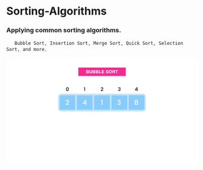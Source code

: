 # Sorting-Algorithms
### Applying common sorting algorithms. 


       Bubble Sort, Insertion Sort, Merge Sort, Quick Sort, Selection Sort, and more.


![Sorting-Algorithm](https://github.com/AhmedIbrahim336/Sorting-Algorithms/blob/master/assets/sorting-1.png)
